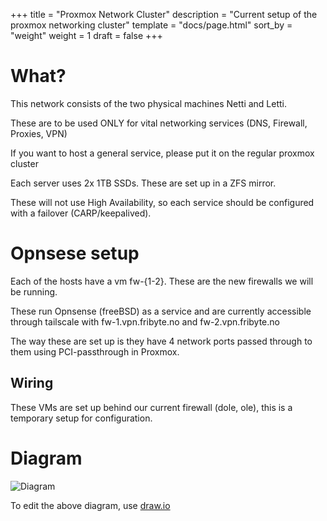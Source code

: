 +++
title = "Proxmox Network Cluster"
description = "Current setup of the proxmox networking cluster"
template = "docs/page.html"
sort_by = "weight"
weight = 1
draft = false
+++

# What?

This network consists of the two physical machines Netti and Letti.

These are to be used ONLY for vital networking services (DNS, Firewall, Proxies,
VPN)

If you want to host a general service, please put it on the regular proxmox
cluster

Each server uses 2x 1TB SSDs. These are set up in a ZFS mirror.

These will not use High Availability, so each service should be configured with
a failover (CARP/keepalived).

# Opnsese setup

Each of the hosts have a vm fw-{1-2}. These are the new firewalls we will be
running.

These run Opnsense (freeBSD) as a service and are currently accessible through
tailscale with fw-1.vpn.fribyte.no and fw-2.vpn.fribyte.no

The way these are set up is they have 4 network ports passed through to them
using PCI-passthrough in Proxmox.

## Wiring

These VMs are set up behind our current firewall (dole, ole), this is a
temporary setup for configuration.

# Diagram

![Diagram](/docs/proxmox_setups/proxmox_networking_cluster.png)

To edit the above diagram, use [draw.io](https://draw.io)
